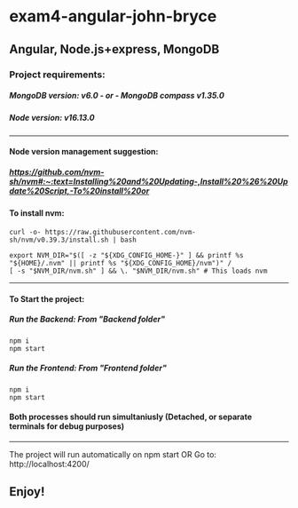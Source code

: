 # exam4-angular-john-bryce
## Angular, Node.js+express, MongoDB 

### Project requirements:
##### MongoDB version: v6.0 - or - MongoDB compass v1.35.0
##### Node version: v16.13.0
   ___________________________________________________________________
#### Node version management suggestion: 
##### https://github.com/nvm-sh/nvm#:~:text=Installing%20and%20Updating-,Install%20%26%20Update%20Script,-To%20install%20or
#### To install nvm:
```
curl -o- https://raw.githubusercontent.com/nvm-sh/nvm/v0.39.3/install.sh | bash
```
```
export NVM_DIR="$([ -z "${XDG_CONFIG_HOME-}" ] && printf %s "${HOME}/.nvm" || printf %s "${XDG_CONFIG_HOME}/nvm")" /
[ -s "$NVM_DIR/nvm.sh" ] && \. "$NVM_DIR/nvm.sh" # This loads nvm
```
   ___________________________________________________________________
#### To Start the project:
##### Run the Backend: From "Backend folder"
```
npm i
npm start
```
##### Run the Frontend: From "Frontend folder"
```
npm i
npm start
```
#### **Both processes should run simultaniusly (Detached, or separate terminals for debug purposes)**
   ________________________________________________________________

The project will run automatically on npm start
OR
Go to: http://localhost:4200/

## Enjoy!
